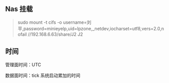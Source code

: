 ## Nas 挂载
 > sudo mount -t cifs -o username=刘平,password=minieyelp,uid=lpzone,_netdev,iocharset=utf8,vers=2.0,nofail //192.168.6.63/share/J2 J2

## 时间

管理面时间：UTC

数据面时间：tick 系统启动累加的时间